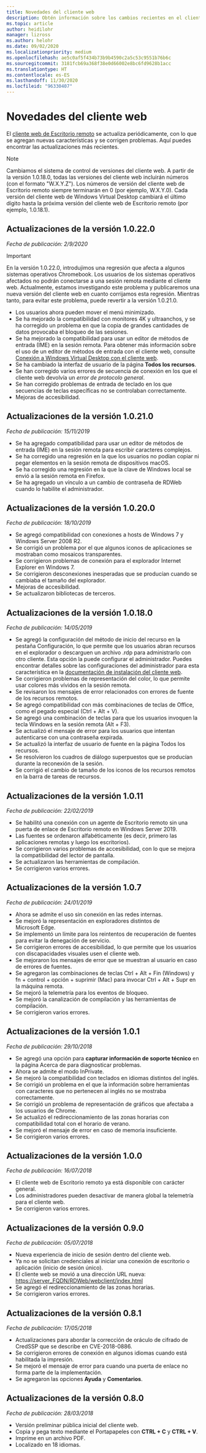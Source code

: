 ```yaml
---
title: Novedades del cliente web
description: Obtén información sobre los cambios recientes en el cliente web de Escritorio remoto.
ms.topic: article
author: heidilohr
manager: lizross
ms.author: helohr
ms.date: 09/02/2020
ms.localizationpriority: medium
ms.openlocfilehash: ae5c0af5f434b73b9b4590c2a5c53c9551b76b6c
ms.sourcegitcommit: 3181fcb69a368f38e0d66002e8bc6fd9628b1acc
ms.translationtype: HT
ms.contentlocale: es-ES
ms.lasthandoff: 11/30/2020
ms.locfileid: "96330407"
---
```

# <a name="whats-new-in-the-web-client"></a>Novedades del cliente web

El [cliente web de Escritorio remoto](remote-desktop-web-client.md) se actualiza periódicamente, con lo que se agregan nuevas características y se corrigen problemas. Aquí puedes encontrar las actualizaciones más recientes.

> [!NOTE]
> Cambiamos el sistema de control de versiones del cliente web. A partir de la versión 1.0.18.0, todas las versiones del cliente web incluirán números (con el formato "W.X.Y.Z"). Los números de versión del cliente web de Escritorio remoto siempre terminarán en 0 (por ejemplo, W.X.Y.0). Cada versión del cliente web de Windows Virtual Desktop cambiará el último dígito hasta la próxima versión del cliente web de Escritorio remoto (por ejemplo, 1.0.18.1).

## <a name="updates-for-10220"></a>Actualizaciones de la versión 1.0.22.0
*Fecha de publicación: 2/9/2020*

> [!IMPORTANT]
> En la versión 1.0.22.0, introdujimos una regresión que afecta a algunos sistemas operativos Chromebook. Los usuarios de los sistemas operativos afectados no podrán conectarse a una sesión remota mediante el cliente web. Actualmente, estamos investigando este problema y publicaremos una nueva versión del cliente web en cuanto corrijamos esta regresión. Mientras tanto, para evitar este problema, puede revertir a la versión 1.0.21.0. 

- Los usuarios ahora pueden mover el menú minimizado.
- Se ha mejorado la compatibilidad con monitores 4K y ultraanchos, y se ha corregido un problema en que la copia de grandes cantidades de datos provocaba el bloqueo de las sesiones.
- Se ha mejorado la compatibilidad para usar un editor de métodos de entrada (IME) en la sesión remota. Para obtener más información sobre el uso de un editor de métodos de entrada con el cliente web, consulte [Conexión a Windows Virtual Desktop con el cliente web](https://docs.microsoft.com/azure/virtual-desktop/connect-web).
- Se ha cambiado la interfaz de usuario de la página **Todos los recursos**.
- Se han corregido varios errores de secuencia de conexión en los que el cliente web devolvía un *error de protocolo general*.
- Se han corregido problemas de entrada de teclado en los que secuencias de teclas específicas no se controlaban correctamente.
- Mejoras de accesibilidad.

## <a name="updates-for-version-10210"></a>Actualizaciones de la versión 1.0.21.0
*Fecha de publicación: 15/11/2019*

- Se ha agregado compatibilidad para usar un editor de métodos de entrada (IME) en la sesión remota para escribir caracteres complejos.
- Se ha corregido una regresión en la que los usuarios no podían copiar ni pegar elementos en la sesión remota de dispositivos macOS.
- Se ha corregido una regresión en la que la clave de Windows local se envió a la sesión remota en Firefox.
- Se ha agregado un vínculo a un cambio de contraseña de RDWeb cuando lo habilite el administrador.

## <a name="updates-for-version-10200"></a>Actualizaciones de la versión 1.0.20.0
*Fecha de publicación: 18/10/2019*

- Se agregó compatibilidad con conexiones a hosts de Windows 7 y Windows Server 2008 R2.
- Se corrigió un problema por el que algunos iconos de aplicaciones se mostraban como mosaicos transparentes.
- Se corrigieron problemas de conexión para el explorador Internet Explorer en Windows 7.
- Se corrigieron desconexiones inesperadas que se producían cuando se cambiaba el tamaño del explorador.
- Mejoras de accesibilidad.
- Se actualizaron bibliotecas de terceros.

## <a name="updates-for-version-10180"></a>Actualizaciones de la versión 1.0.18.0
*Fecha de publicación: 14/05/2019*

- Se agregó la configuración del método de inicio del recurso en la pestaña Configuración, lo que permite que los usuarios abran recursos en el explorador o descarguen un archivo .rdp para administrarlo con otro cliente. Esta opción la puede configurar el administrador. Puedes encontrar detalles sobre las configuraciones del administrador para esta característica en la [documentación de instalación del cliente web](remote-desktop-web-client-admin.md).
- Se corrigieron problemas de representación del color, lo que permite usar colores más vívidos en la sesión remota.
- Se revisaron los mensajes de error relacionados con errores de fuente de los recursos remotos.
- Se agregó compatibilidad con más combinaciones de teclas de Office, como el pegado especial (Ctrl + Alt + V).
- Se agregó una combinación de teclas para que los usuarios invoquen la tecla Windows en la sesión remota (Alt + F3).
- Se actualizó el mensaje de error para los usuarios que intentan autenticarse con una contraseña expirada.
- Se actualizó la interfaz de usuario de fuente en la página Todos los recursos.
- Se resolvieron los cuadros de diálogo superpuestos que se producían durante la reconexión de la sesión.
- Se corrigió el cambio de tamaño de los iconos de los recursos remotos en la barra de tareas de recursos.

## <a name="updates-for-version-1011"></a>Actualizaciones de la versión 1.0.11
*Fecha de publicación: 22/02/2019*

- Se habilitó una conexión con un agente de Escritorio remoto sin una puerta de enlace de Escritorio remoto en Windows Server 2019.
- Las fuentes se ordenaron alfabéticamente (es decir, primero las aplicaciones remotas y luego los escritorios).
- Se corrigieron varios problemas de accesibilidad, con lo que se mejora la compatibilidad del lector de pantalla.
- Se actualizaron las herramientas de compilación.
- Se corrigieron varios errores.

## <a name="updates-for-version-107"></a>Actualizaciones de la versión 1.0.7
*Fecha de publicación: 24/01/2019*

- Ahora se admite el uso sin conexión en las redes internas.
- Se mejoró la representación en exploradores distintos de Microsoft Edge.
- Se implementó un límite para los reintentos de recuperación de fuentes para evitar la denegación de servicio.
- Se corrigieron errores de accesibilidad, lo que permite que los usuarios con discapacidades visuales usen el cliente web.
- Se mejoraron los mensajes de error que se muestran al usuario en caso de errores de fuentes.
- Se agregaron las combinaciones de teclas Ctrl + Alt + Fin (Windows) y fn + control + opción + suprimir (Mac) para invocar Ctrl + Alt + Supr en la máquina remota.
- Se mejoró la telemetría para los eventos de bloqueo.
- Se mejoró la canalización de compilación y las herramientas de compilación.
- Se corrigieron varios errores.

## <a name="updates-for-version-101"></a>Actualizaciones de la versión 1.0.1
*Fecha de publicación: 29/10/2018*

- Se agregó una opción para **capturar información de soporte técnico** en la página Acerca de para diagnosticar problemas.
- Ahora se admite el modo InPrivate.
- Se mejoró la compatibilidad con teclados en idiomas distintos del inglés.
- Se corrigió un problema en el que la información sobre herramientas con caracteres que no pertenecen al inglés no se mostraba correctamente.
- Se corrigió un problema de representación de gráficos que afectaba a los usuarios de Chrome.
- Se actualizó el redireccionamiento de las zonas horarias con compatibilidad total con el horario de verano.
- Se mejoró el mensaje de error en caso de memoria insuficiente.
- Se corrigieron varios errores.

## <a name="updates-for-version-100"></a>Actualizaciones de la versión 1.0.0
*Fecha de publicación: 16/07/2018*

- El cliente web de Escritorio remoto ya está disponible con carácter general.
- Los administradores pueden desactivar de manera global la telemetría para el cliente web.
- Se corrigieron varios errores.

## <a name="updates-for-version-090"></a>Actualizaciones de la versión 0.9.0
*Fecha de publicación: 05/07/2018*

- Nueva experiencia de inicio de sesión dentro del cliente web.
- Ya no se solicitan credenciales al iniciar una conexión de escritorio o aplicación (inicio de sesión único).
- El cliente web se movió a una dirección URL nueva: <https://server_FQDN/RDWeb/webclient/index.html>
- Se agregó el redireccionamiento de las zonas horarias.
- Se corrigieron varios errores.

## <a name="updates-for-version-081"></a>Actualizaciones de la versión 0.8.1
*Fecha de publicación: 17/05/2018*

- Actualizaciones para abordar la corrección de oráculo de cifrado de CredSSP que se describe en CVE-2018-0886.
- Se corrigieron errores de conexión en algunos idiomas cuando está habilitada la impresión.
- Se mejoró el mensaje de error para cuando una puerta de enlace no forma parte de la implementación.
- Se agregaron las opciones **Ayuda** y **Comentarios**.

## <a name="updates-for-version-080"></a>Actualizaciones de la versión 0.8.0
*Fecha de publicación: 28/03/2018*

- Versión preliminar pública inicial del cliente web.
- Copia y pega texto mediante el Portapapeles con **CTRL + C** y **CTRL + V**.
- Imprime en un archivo PDF.
- Localizado en 18 idiomas.
